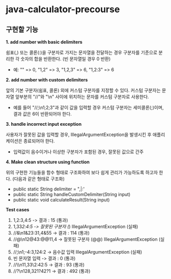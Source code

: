# java-calculator-precourse

## 구현할 기능
**1. add number with basic delimiters**
 
쉼표(,) 또는 콜론(:)을 구분자로 가지는 문자열을 전달하는 경우 구분자를 기준으로 분리한 각 숫자의 합을 반환한다. (빈 문자열일 경우 0 반환)
 - 예: "" => 0, "1,2" => 3, "1,2,3" => 6, "1,2:3" => 6
  
**2. add number with custom delimiters**
 
앞의 기본 구분자(쉼표, 콜론) 외에 커스텀 구분자를 지정할 수 있다. 커스텀 구분자는 문자열 앞부분의 "//"와 "\n" 사이에 위치하는 문자를 커스텀 구분자로 사용한다.
 - 예를 들어 "//;\n1;2;3"과 같이 값을 입력할 경우 커스텀 구분자는 세미콜론(;)이며, 결과 값은 6이 반환되어야 한다.

**3. handle incorrect input exception**

 사용자가 잘못된 값을 입력할 경우, IllegalArgumentException을 발생시킨 후 애플리케이션은 종료되어야 한다.
 - 입력값이 음수이거나 이상한 구분자가 포함된 경우, 잘못된 값으로 간주

**4. Make clean structure using function**

 위의 구현한 기능들을 함수 형태로 구조화하여 보다 쉽게 관리가 가능하도록 하고자 한다. (다음과 같은 형태로 구조화)
- public static String delimiter = ",|:'
- public static String handleCustomDelimiter(String input)
- public static void calculateResult(String input)

**Test cases**
1. 1,2:3,4:5  -> 결과 : 15 (통과) 
2. 1,33*2:4:5 -> 잘못된 구분자 (*) IllegalArgumentException (실패)
3. //&\n1&23:31,4&55 -> 결과 : 114 (통과)
4. //@\n12@43:@@11,4 -> 잘못된 구분자 (@@) IllegalArgumentException (실패)
5. //;\n1;-4:3,124:2 -> 음수값 입력 IllegalArgumentException (실패)
6. 빈 문자열 입력 -> 결과 : 0 (통과)
7. //\\\n11,33\2:42:5 -> 결과 : 93 (통과) 
8. //?\n128,321?42?1 -> 결과 : 492 (통과)